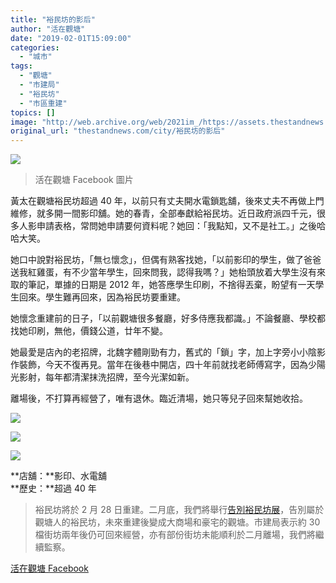 ```yaml
---
title: "裕民坊的影后"
author: "活在觀塘"
date: "2019-02-01T15:09:00"
categories:
  - "城市"
tags:
  - "觀塘"
  - "市建局"
  - "裕民坊"
  - "市區重建"
topics: []
image: "http://web.archive.org/web/2021im_/https://assets.thestandnews.com/media/photos/00_G31OW.jpg"
original_url: "thestandnews.com/city/裕民坊的影后"
---
```

![](http://web.archive.org/web/2021im_/https://assets.thestandnews.com/media/photos/00_G31OW.jpg)
> 活在觀塘 Facebook 圖片

黃太在觀塘裕民坊超過 40 年，以前只有丈夫開水電鎖匙舖，後來丈夫不再做上門維修，就多開一間影印舖。她的春青，全部奉獻給裕民坊。近日政府派四千元，很多人影申請表格，常問她申請要何資料呢？她回：「我點知，又不是社工。」之後哈哈大笑。

她口中說對裕民坊，「無乜懷念」，但偶有熟客找她，「以前影印的學生，做了爸爸送我紅雞蛋，有不少當年學生，回來問我，認得我嗎？」她枱頭放着大學生沒有來取的筆記，單據的日期是 2012 年，她答應學生印刷，不捨得丟棄，盼望有一天學生回來。學生難再回來，因為裕民坊要重建。

她懷念重建前的日子，「以前觀塘很多餐廳，好多侍應我都識。」不論餐廳、學校都找她印刷，無他，價錢公道，廿年不變。

她最愛是店內的老招牌，北魏字體剛勁有力，舊式的「鎖」字，加上字旁小小陰影作裝飾，今天不復再見。當年在後巷中開店，四十年前就找老師傅寫字，因為少陽光影射，每年都清潔抹洗招牌，至今光潔如新。

離場後，不打算再經營了，唯有退休。臨近清場，她只等兒子回來幫她收拾。

![](http://web.archive.org/web/2021im_/https://assets.thestandnews.com/media/photos/02_Ngeb9.jpg)

![](http://web.archive.org/web/2021im_/https://assets.thestandnews.com/media/photos/04_K8ABR.jpg)

![](http://web.archive.org/web/2021im_/https://assets.thestandnews.com/media/photos/05_C1gMC.jpg)

**店舖：**影印、水電舖  
**歷史：**超過 40 年

> 裕民坊將於 2 月 28 日重建。二月底，我們將舉行[告別裕民坊展](http://web.archive.org/web/20211229105935/https://www.facebook.com/events/1530120447132996/)，告別屬於觀塘人的裕民坊，未來重建後變成大商場和豪宅的觀塘。市建局表示約 30 檔街坊兩年後仍可回來經營，亦有部份街坊未能順利於二月離場，我們將繼續監察。

[活在觀塘 Facebook](http://web.archive.org/web/20211229105935/https://www.facebook.com/yuemansq/posts/2550831324945072)